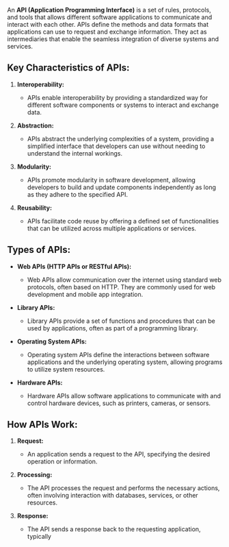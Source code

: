 An **API (Application Programming Interface)** is a set of rules, protocols, and tools that allows different software applications to communicate and interact with each other. APIs define the methods and data formats that applications can use to request and exchange information. They act as intermediaries that enable the seamless integration of diverse systems and services.

## Key Characteristics of APIs:

1. **Interoperability:**
   - APIs enable interoperability by providing a standardized way for different software components or systems to interact and exchange data.

2. **Abstraction:**
   - APIs abstract the underlying complexities of a system, providing a simplified interface that developers can use without needing to understand the internal workings.

3. **Modularity:**
   - APIs promote modularity in software development, allowing developers to build and update components independently as long as they adhere to the specified API.

4. **Reusability:**
   - APIs facilitate code reuse by offering a defined set of functionalities that can be utilized across multiple applications or services.

## Types of APIs:

- **Web APIs (HTTP APIs or RESTful APIs):**
  - Web APIs allow communication over the internet using standard web protocols, often based on HTTP. They are commonly used for web development and mobile app integration.

- **Library APIs:**
  - Library APIs provide a set of functions and procedures that can be used by applications, often as part of a programming library.

- **Operating System APIs:**
  - Operating system APIs define the interactions between software applications and the underlying operating system, allowing programs to utilize system resources.

- **Hardware APIs:**
  - Hardware APIs allow software applications to communicate with and control hardware devices, such as printers, cameras, or sensors.

## How APIs Work:

1. **Request:**
   - An application sends a request to the API, specifying the desired operation or information.

2. **Processing:**
   - The API processes the request and performs the necessary actions, often involving interaction with databases, services, or other resources.

3. **Response:**
   - The API sends a response back to the requesting application, typically

